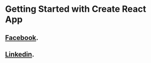 # Getting Started with Create React App

## [Facebook](https://web.facebook.com/sebokdasbd).


## [Linkedin](https://www.linkedin.com/in/sebokdasbd).